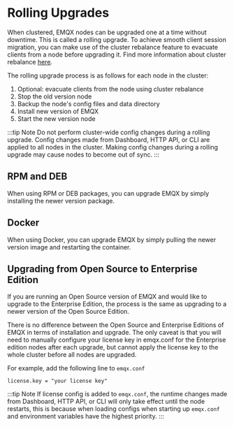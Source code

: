 # Rolling Upgrades

When clustered, EMQX nodes can be upgraded one at a time without downtime. This is called a rolling upgrade.
To achieve smooth client session migration, you can make use of the cluster rebalance feature to evacuate clients from a node before upgrading it.
Find more information about cluster rebalance [here](./cluster/rebalancing.md).

The rolling upgrade process is as follows for each node in the cluster:

1. Optional: evacuate clients from the node using cluster rebalance
1. Stop the old version node
1. Backup the node's config files and data directory
1. Install new version of EMQX
1. Start the new version node

:::tip Note
Do not perform cluster-wide config changes during a rolling upgrade.
Config changes made from Dashboard, HTTP API, or CLI are applied to all nodes in the cluster.
Making config changes during a rolling upgrade may cause nodes to become out of sync.
:::

## RPM and DEB

When using RPM or DEB packages, you can upgrade EMQX by simply installing the newer version package.

## Docker

When using Docker, you can upgrade EMQX by simply pulling the newer version image and restarting the container.

## Upgrading from Open Source to Enterprise Edition

If you are running an Open Source version of EMQX and would like to upgrade to the Enterprise Edition,
the process is the same as upgrading to a newer version of the Open Source Edition.

There is no difference between the Open Source and Enterprise Editions of EMQX in terms of installation and upgrade.
The only caveat is that you will need to manually configure your license key in emqx.conf for the Enterprise edition nodes after each upgrade,
but cannot apply the license key to the whole cluster before all nodes are upgraded.

For example, add the following line to `emqx.conf`
```
license.key = "your license key"
```

:::tip Note
If license config is added to `emqx.conf`, the runtime changes made from Dashboard, HTTP API, or CLI will only take effect until the node restarts,
this is because when loading configs when starting up `emqx.conf` and environment variables have the highest priority.
:::
